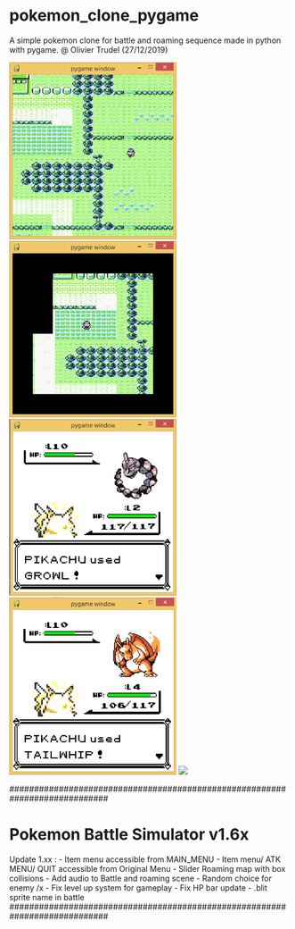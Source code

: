 # pokemon_clone_pygame
A simple pokemon clone for battle and roaming sequence made in python with pygame. 
@ Olivier Trudel (27/12/2019)

<img src="https://github.com/nitrous-git/pokemon_clone_pygame/blob/main/pokemon_clone_1.png" width="300">
<img src="https://github.com/nitrous-git/pokemon_clone_pygame/blob/main/pokemon_clone_4.png" width="300">
<img src="https://github.com/nitrous-git/pokemon_clone_pygame/blob/main/pokemon_clone_3.png" width="300">
<img src="https://github.com/nitrous-git/pokemon_clone_pygame/blob/main/pokemon_clone_2.png" width="300">

<img src="https://github.com/nitrous-git/pokemon_clone_pygame/blob/main/ezgif.com-gif-maker.gif" width="300">

############################################################################
# Pokemon Battle Simulator v1.6x 
Update 1.xx : - Item menu accessible from MAIN_MENU
               - Item menu/ ATK MENU/ QUIT accessible from Original Menu 
               - Slider Roaming map with box collisions 
               - Add audio to Battle and roaming scene
               - Random choice for enemy /x
               - Fix level up system for gameplay
               - Fix HP bar update 
               - .blit sprite name in battle
############################################################################
